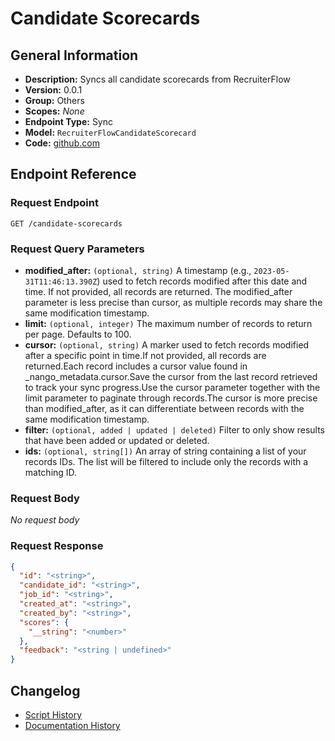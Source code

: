 <!-- BEGIN GENERATED CONTENT -->
# Candidate Scorecards

## General Information

- **Description:** Syncs all candidate scorecards from RecruiterFlow
- **Version:** 0.0.1
- **Group:** Others
- **Scopes:** _None_
- **Endpoint Type:** Sync
- **Model:** `RecruiterFlowCandidateScorecard`
- **Code:** [github.com](https://github.com/NangoHQ/integration-templates/tree/main/integrations/recruiterflow/syncs/candidate-scorecards.ts)


## Endpoint Reference

### Request Endpoint

`GET /candidate-scorecards`

### Request Query Parameters

- **modified_after:** `(optional, string)` A timestamp (e.g., `2023-05-31T11:46:13.390Z`) used to fetch records modified after this date and time. If not provided, all records are returned. The modified_after parameter is less precise than cursor, as multiple records may share the same modification timestamp.
- **limit:** `(optional, integer)` The maximum number of records to return per page. Defaults to 100.
- **cursor:** `(optional, string)` A marker used to fetch records modified after a specific point in time.If not provided, all records are returned.Each record includes a cursor value found in _nango_metadata.cursor.Save the cursor from the last record retrieved to track your sync progress.Use the cursor parameter together with the limit parameter to paginate through records.The cursor is more precise than modified_after, as it can differentiate between records with the same modification timestamp.
- **filter:** `(optional, added | updated | deleted)` Filter to only show results that have been added or updated or deleted.
- **ids:** `(optional, string[])` An array of string containing a list of your records IDs. The list will be filtered to include only the records with a matching ID.

### Request Body

_No request body_

### Request Response

```json
{
  "id": "<string>",
  "candidate_id": "<string>",
  "job_id": "<string>",
  "created_at": "<string>",
  "created_by": "<string>",
  "scores": {
    "__string": "<number>"
  },
  "feedback": "<string | undefined>"
}
```

## Changelog

- [Script History](https://github.com/NangoHQ/integration-templates/commits/main/integrations/recruiterflow/syncs/candidate-scorecards.ts)
- [Documentation History](https://github.com/NangoHQ/integration-templates/commits/main/integrations/recruiterflow/syncs/candidate-scorecards.md)

<!-- END  GENERATED CONTENT -->

